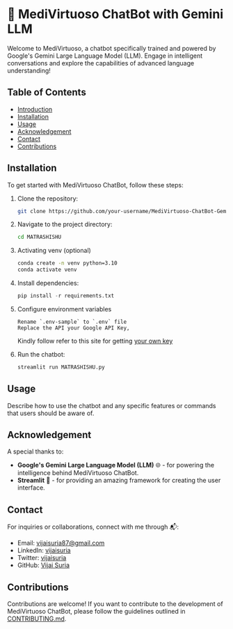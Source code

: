 # 🤖 MediVirtuoso ChatBot with Gemini LLM

Welcome to MediVirtuoso, a chatbot specifically trained and powered by Google's Gemini Large Language Model (LLM). Engage in intelligent conversations and explore the capabilities of advanced language understanding!

## Table of Contents

- [Introduction](#🤖-medivirtuoso-chatbot-with-gemini-llm)
- [Installation](#installation)
- [Usage](#usage)
- [Acknowledgement](#acknowledgement)
- [Contact](#contact)
- [Contributions](#contributions)

## Installation

To get started with MediVirtuoso ChatBot, follow these steps:

1. Clone the repository:

    ```bash
    git clone https://github.com/your-username/MediVirtuoso-ChatBot-Gemini-LLM.git
    ```

2. Navigate to the project directory:

    ```bash
    cd MATRASHISHU
    ```

3. Activating venv (optional) 

    ```bash
    conda create -n venv python=3.10
    conda activate venv
    ```

4. Install dependencies:

    ```python
    pip install -r requirements.txt
    ```

5. Configure environment variables
    ```
    Rename `.env-sample` to `.env` file
    Replace the API your Google API Key, 
    ```
    Kindly follow refer to this site for getting [your own key](https://ai.google.dev/tutorials/setup)
    <br/>

6. Run the chatbot:

    ```bash
    streamlit run MATRASHISHU.py
    ```

## Usage

Describe how to use the chatbot and any specific features or commands that users should be aware of.

## Acknowledgement

A special thanks to:

- **Google's Gemini Large Language Model (LLM)** 🌐 - for powering the intelligence behind MediVirtuoso ChatBot.
- **Streamlit** 🚀 - for providing an amazing framework for creating the user interface.



## Contact

For inquiries or collaborations, connect with me through 📬:

- Email: [vijaisuria87@gmail.com](mailto:vijaisuria87@gmail.com)
- LinkedIn: [vijaisuria](https://www.linkedin.com/in/vijaisuria/)
- Twitter: [vijaisuria](https://twitter.com/vijaisuria)
- GitHub: [Vijai Suria](https://github.com/vijaisuria)

## Contributions

Contributions are welcome! If you want to contribute to the development of MediVirtuoso ChatBot, please follow the guidelines outlined in [CONTRIBUTING.md](CONTRIBUTING.md).





